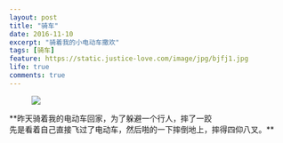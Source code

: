 ```yaml
---
layout: post
title: "骑车"
date: 2016-11-10
excerpt: "骑着我的小电动车撒欢"
tags: [骑车]
feature: https://static.justice-love.com/image/jpg/bjfj1.jpg
life: true
comments: true
---
```

<figure>
	<a href="{{ site.staticUrl }}/image/jpg/bike.jpg"><img src="{{ site.staticUrl }}/image/jpg/bike.jpg"></a>
</figure>
**昨天骑着我的电动车回家，为了躲避一个行人，摔了一跤<br/>
先是看着自己直接飞过了电动车，然后啪的一下摔倒地上，摔得四仰八叉。**
